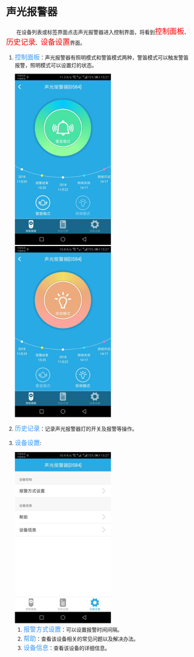 # 声光报警器

&emsp;&emsp;在设备列表或标签界面点击声光报警器进入控制界面，将看到<font style='color:#ff0000;font-size:20px'>控制面板</font>、<font style='color:#ff0000;font-size:20px'>历史记录</font>、<font style='color:#ff0000;font-size:20px'>设备设置</font>界面。

1. <font style='color:#3699ff;font-size:17px'>控制面板</font>：声光报警器有照明模式和警笛模式两种，警笛模式可以触发警笛报警，照明模式可以设置灯的状态。

    <img src="../images/MacBee/声光报警器/警笛模式.png" width = "262" height = "465">
    
	<img src="../images/MacBee/声光报警器/照明模式.png" width = "262" height = "465">
	
2. <font style='color:#3699ff;font-size:17px'>历史记录</font>：记录声光报警器灯的开关及报警等操作。
3. <font style='color:#3699ff;font-size:17px'>设备设置</font>:

	<img src="../images/MacBee/声光报警器/设备设置.png" width = "262" height = "465">
	
	1. <font style='color:#3699ff;font-size:17px'>报警方式设置</font>：可以设置报警时间间隔。
	2. <font style='color:#3699ff;font-size:17px'>帮助</font>：查看该设备相关的常见问题以及解决办法。
	3. <font style='color:#3699ff;font-size:17px'>设备信息</font>：查看该设备的详细信息。